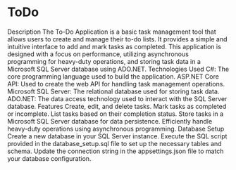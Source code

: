 # ToDo
Description The To-Do Application is a basic task management tool that allows users to create and manage their to-do lists. It provides a simple and intuitive interface to add and mark tasks as completed. This application is designed with a focus on performance, utilizing asynchronous programming for heavy-duty operations, and storing task data in a Microsoft SQL Server database using ADO.NET.
Technologies Used C#: The core programming language used to build the application. ASP.NET Core API: Used to create the web API for handling task management operations. Microsoft SQL Server: The relational database used for storing task data. ADO.NET: The data access technology used to interact with the SQL Server database. Features Create, edit, and delete tasks. Mark tasks as completed or incomplete. List tasks based on their completion status. Store tasks in a Microsoft SQL Server database for data persistence. Efficiently handle heavy-duty operations using asynchronous programming.
Database Setup Create a new database in your SQL Server instance. Execute the SQL script provided in the database_setup.sql file to set up the necessary tables and schema. Update the connection string in the appsettings.json file to match your database configuration.
